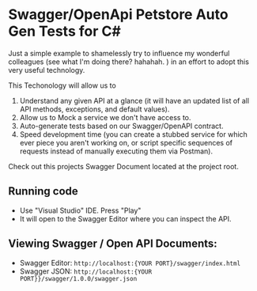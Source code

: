 # Swagger/OpenApi Petstore Auto Gen Tests for C#

Just a simple example to shamelessly try to influence my wonderful colleagues (see what I'm doing there? hahahah. ) in an effort to adopt this very useful technology. 

This Techonology will allow us to 
  1) Understand any given API at a glance (it will have an updated list of all API methods, exceptions, and default values).
  2) Allow us to Mock a service we don't have access to.
  3) Auto-generate tests based on our Swagger/OpenAPI contract.
  4) Speed development time (you can create a stubbed service for which ever piece you aren't working on, or script specific sequences of requests instead of manually executing them via Postman).
      
Check out this projects Swagger Document located at the project root.

## Running code
- Use "Visual Studio" IDE. Press "Play"
- It will open to the Swagger Editor where you can inspect the API.

## Viewing Swagger / Open API Documents:
- Swagger Editor: `http://localhost:{YOUR PORT}/swagger/index.html`
- Swagger JSON: `http://localhost:{YOUR PORT}}/swagger/1.0.0/swagger.json`
